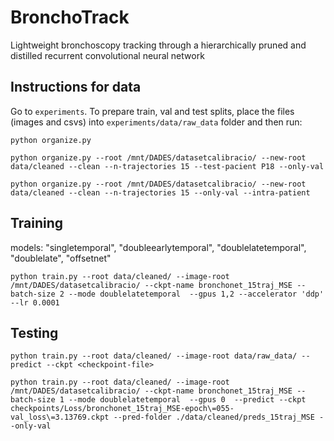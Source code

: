 # BronchoTrack

Lightweight bronchoscopy tracking through a hierarchically pruned and distilled recurrent convolutional neural network

## Instructions for data

Go to `experiments`. To prepare train, val and test splits, place the files (images and csvs) into `experiments/data/raw_data` folder and then run:

`python organize.py`

`python organize.py --root /mnt/DADES/datasetcalibracio/ --new-root data/cleaned --clean --n-trajectories 15 --test-pacient P18 --only-val`

`python organize.py --root /mnt/DADES/datasetcalibracio/ --new-root data/cleaned --clean --n-trajectories 15 --only-val --intra-patient`

## Training

models: "singletemporal", "doubleearlytemporal", "doublelatetemporal", "doublelate", "offsetnet"

`python train.py --root data/cleaned/ --image-root /mnt/DADES/datasetcalibracio/ --ckpt-name bronchonet_15traj_MSE --batch-size 2 --mode doublelatetemporal  --gpus 1,2 --accelerator 'ddp' --lr 0.0001`

## Testing

`python train.py --root data/cleaned/ --image-root data/raw_data/ --predict --ckpt <checkpoint-file>`

`python train.py --root data/cleaned/ --image-root /mnt/DADES/datasetcalibracio/ --ckpt-name bronchonet_15traj_MSE --batch-size 1 --mode doublelatetemporal  --gpus 0  --predict --ckpt checkpoints/Loss/bronchonet_15traj_MSE-epoch\=055-val_loss\=3.13769.ckpt --pred-folder ./data/cleaned/preds_15traj_MSE --only-val`